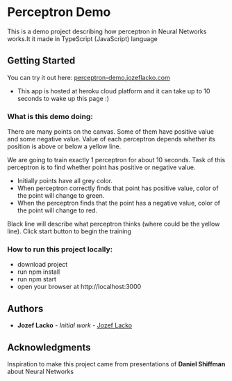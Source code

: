 # Perceptron Demo

This is a demo project describing how perceptron in Neural Networks works.It it made in TypeScript (JavaScript) language

## Getting Started

You can try it out here: <a href='http://perceptron-demo.jozeflacko.com'>perceptron-demo.jozeflacko.com</a>

* This app is hosted at heroku cloud platform and it can take up to 10 seconds to wake up this page :)

### What is this demo doing:

There are many points on the canvas. Some of them have positive value and some negative value.
Value of each perceptron depends whether its position is above or below a yellow line.

We are going to train exactly 1 perceptron for about 10 seconds. 
Task of this perceptron is to find whether point has positive or negative value. 

* Initially points have all grey color.
* When perceptron correctly finds that point has positive value, color of the point will change to green.
* When the perceptron finds that the point has a negative value, color of the point will change to red.

Black line will describe what perceptron thinks (where could be the yellow line). Click start button to begin the training

### How to run this project locally:

* download project
* run npm install 
* run npm start
* open your browser at http://localhost:3000

## Authors

* **Jozef Lacko** - *Initial work* - [Jozef Lacko](https://www.jozeflacko.com)

## Acknowledgments

Inspiration to make this project came from presentations of **Daniel Shiffman** about Neural Networks 


